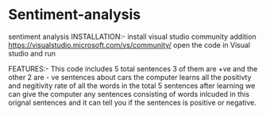 # Sentiment-analysis
sentiment analysis 
INSTALLATION:- 
install visual studio community addition 
https://visualstudio.microsoft.com/vs/community/ 
open the code in Visual studio and run

FEATURES:-
This code includes 5 total sentences 3 of them are +ve and the other 2 are - ve sentences about cars
the computer learns all the positivty and negitivity rate of all the words in the total 5 sentences 
after learning we can give the computer any sentences consisting of words inlcuded in this orignal sentences
 and it can tell you if the sentences is positive or negative.
